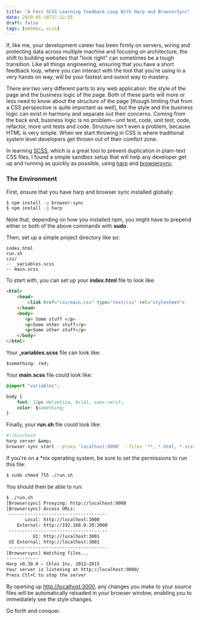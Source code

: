 ```yaml
---
title: "A Fast SCSS Learning Feedback Loop With Harp and BrowserSync"
date: 2019-05-18T17:12:55
draft: false
tags: [webdev, scss]
---
```


If, like me, your development career has been firmly on servers, wiring and protecting data across multiple machine and focusing on architecture, the shift to building websites that "look right" can sometimes be a tough transition. Like all things engineering, ensuring that you have a short feedback loop, where you can interact with the tool that you're using in a very hands on way, will be your fastest and surest way to mastery.

There are two very different parts to any web application: the style of the page and the business logic of the page. Both of these parts will more or less need to know about the _structure_ of the page \[though limiting that from a CSS perspective is quite important as well\], but the style and the business logic can exist in harmony and separate out their concerns. Coming from the back end, business logic is no problem--unit test, code, unit test, code, refactor, more unit tests and code. Structure isn't even a problem, because HTML is very simple. When we start throwing in CSS is where traditional system level developers get thrown out of their comfort zone.

In learning [SCSS](https://sass-lang.com/documentation/syntax), which is a great tool to prevent duplication in plain-text CSS files, I found a simple sandbox setup that will help any developer get up and running as quickly as possible, using [harp](http://harpjs.com/) and [browsersync](https://www.browsersync.io/).

### The Environment

First, ensure that you have harp and browser sync installed globally:

```bash
$ npm install -g browser-sync
$ npm install -g harp
```

Note that, depending on how you installed npm, you might have to prepend either or both of the above commands with **sudo**.

Then, set up a simple project directory like so:

```
index.html
run.sh
css/
-- _variables.scss
-- main.scss

```

To start with, you can set up your **index.html** file to look like:

```html
<html>
    <head>
        <link href="css/main.css" type="text/css" rel="stylesheet">
    </head>
    <body>
       <p> Some stuff </p>
       <p>Some other stuff</p>
       <p>Some other stuff</p>
    </body>
</html>

```

Your **\_variables.scss** file can look like:

```css
$something: red;
```

Your **main.scss** file could look like:

```css
@import "variables";

body {
    font: 12px Helvetica, Arial, sans-serif;
    color: $something;
}

```

Finally, your **run.sh** file could look like:

```bash
#!/bin/bash
harp server &amp;
browser-sync start --proxy 'localhost:9000' --files '**, *.html, *.scss'
```

If you're on a \*nix operating system, be sure to set the permissions to run this file:

```bash
$ sudo chmod 755 ./run.sh
```

You should then be able to run:

```bash
$ ./run.sh
[Browsersync] Proxying: http://localhost:9000
[Browsersync] Access URLs:
 -------------------------------------
       Local: http://localhost:3000
    External: http://192.168.0.20:3000
 -------------------------------------
          UI: http://localhost:3001
 UI External: http://localhost:3001
 -------------------------------------
[Browsersync] Watching files...
------------
Harp v0.30.0 – Chloi Inc. 2012–2015
Your server is listening at http://localhost:9000/
Press Ctl+C to stop the server

```

By opening up [http://localhost:3000,](http://localhost:3000,) any changes you make to your source files will be automatically reloaded in your browser window, enabling you to immediately see the style changes.

Go forth and conquer.
